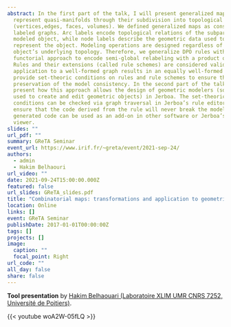 ```yaml
---
abstract: In the first part of the talk, I will present generalized maps that
  represent quasi-manifolds through their subdivision into topological cells
  (vertices,edges, faces, volumes). We defined generalized maps as constrained
  labeled graphs. Arc labels encode topological relations of the subparts of the
  modeled object, while node labels describe the geometric data used to
  represent the object. Modeling operations are designed regardless of the
  object’s underlying topology. Therefore, we generalize DPO rules with a
  functorial approach to encode semi-global relabeling with a product operation.
  Rules and their extensions (called rule schemes) are considered valid if any
  application to a well-formed graph results in an equally well-formed graph. We
  provide set-theoric conditions on rules and rule schemes to ensure the
  preservation of the model consistency. In the second part of the talk, I will
  present how this approach allows the design of geometric modelers (software
  used to create and edit geometric objects) in Jerboa. The set-theoric
  conditions can be checked via graph traversal in Jerboa’s rule editor to
  ensure that the code derived from the rule will never break the model. The
  generated code can be used as an add-on in other software or Jerboa’s generic
  viewer.
slides: ""
url_pdf: ""
summary: GReTA Seminar
event_url: https://www.irif.fr/~greta/event/2021-sep-24/
authors:
  - admin
  - Hakim Belhaouri
url_video: ""
date: 2021-09-24T15:00:00.000Z
featured: false
url_slides: GReTA_slides.pdf
title: "Combinatorial maps: transformations and application to geometric modeling"
location: Online
links: []
event: GReTA Seminar
publishDate: 2017-01-01T00:00:00Z
tags: []
projects: []
image:
  caption: ""
  focal_point: Right
url_code: ""
all_day: false
share: false
---
```

**Tool presentation** by [Hakim Belhaouari (Laboratoire XLIM UMR CNRS 7252, Université de Poitiers)](http://xlim-sic.labo.univ-poitiers.fr/membres/hbelhaou/index.php).

{{< youtube woA2W-05fLQ >}}